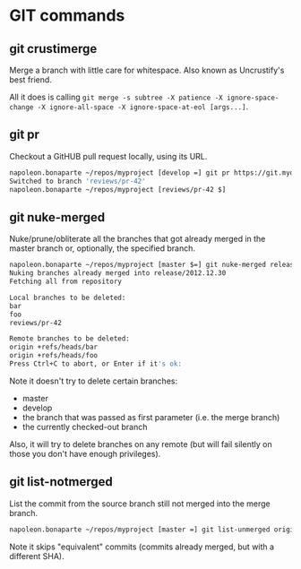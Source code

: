 # GIT commands
## git crustimerge
Merge a branch with little care for whitespace. Also known as Uncrustify's best friend.

All it does is calling `git merge -s subtree -X patience -X ignore-space-change -X ignore-all-space -X ignore-space-at-eol [args...]`.

## git pr
Checkout a GitHUB pull request locally, using its URL.

```sh
napoleon.bonaparte ~/repos/myproject [develop =] git pr https://git.mydomain.net/bonaparte/myprojet/pull/42
Switched to branch 'reviews/pr-42'
napoleon.bonaparte ~/repos/myproject [reviews/pr-42 $] 
```

## git nuke-merged
Nuke/prune/obliterate all the branches that got already merged in the master branch or, optionally, the specified branch.

```sh
napoleon.bonaparte ~/repos/myproject [master $=] git nuke-merged release/2012.12.30
Nuking branches already merged into release/2012.12.30
Fetching all from repository

Local branches to be deleted:
bar
foo
reviews/pr-42

Remote branches to be deleted:
origin +refs/heads/bar
origin +refs/heads/foo
Press Ctrl+C to abort, or Enter if it's ok: 
```

Note it doesn't try to delete certain branches:
* master
* develop
* the branch that was passed as first parameter (i.e. the merge branch)
* the currently checked-out branch

Also, it will try to delete branches on any remote (but will fail silently on those you don't have enough privileges).

## git list-notmerged
List the commit from the source branch still not merged into the merge branch.

```sh
napoleon.bonaparte ~/repos/myproject [master =] git list-unmerged origin/master origin/some/feature
```

Note it skips "equivalent" commits (commits already merged, but with a different SHA).
